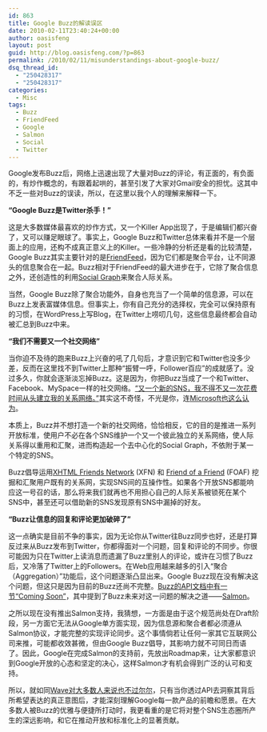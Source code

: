 ```yaml
---
id: 863
title: Google Buzz的解读误区
date: 2010-02-11T23:40:24+00:00
author: oasisfeng
layout: post
guid: http://blog.oasisfeng.com/?p=863
permalink: /2010/02/11/misunderstandings-about-google-buzz/
dsq_thread_id:
  - "250428317"
  - "250428317"
categories:
  - Misc
tags:
  - Buzz
  - FriendFeed
  - Google
  - Salmon
  - Social
  - Twitter
---
```

Google发布Buzz后，网络上迅速出现了大量对Buzz的评论，有正面的，有负面的，有炒作概念的，有跟着起哄的，甚至引发了大家对Gmail安全的担忧。这其中不乏一些对Buzz的误读，所以，在这里以我个人的理解来解释一下。

**“Google Buzz是Twitter杀手！”**

这是大多数媒体最喜欢的炒作方式，又一个Killer App出现了，于是编辑们都兴奋了，又可以赚足眼球了。事实上，Google Buzz和Twitter总体来看并不是一个层面上的应用，还构不成真正意义上的Killer。一些冷静的分析还是看的比较清楚，Google Buzz其实主要针对的是[FriendFeed](http://friendfeed.com/)，因为它们都是聚合平台，让不同源头的信息聚合在一起。Buzz相对于FriendFeed的最大进步在于，它除了聚合信息之外，还创造性的利用[Social Graph](http://code.google.com/apis/socialgraph/)来聚合人际关系。

当然，Google Buzz除了聚合功能外，自身也充当了一个简单的信息源，可以在Buzz上发表富媒体信息。但事实上，你有自己充分的选择权，完全可以保持原有的习惯，在WordPress上写Blog，在Twitter上唠叨几句，这些信息最终都会自动被汇总到Buzz中来。

**“我们不需要又一个社交网络”**

当你迫不及待的跑来Buzz上兴奋的吼了几句后，才意识到它和Twitter也没多少差，反而在这里找不到Twitter上那种“振臂一呼，Follower百应”的成就感了。没过多久，你就会逐渐淡忘掉Buzz。这是因为，你把Buzz当成了一个和Twitter、Facebook、MySpace一样的社交网络。[“又一个新的SNS，我不得不又一次花费时间从头建立我的关系网络。”](http://code.google.com/apis/socialgraph/)其实这不奇怪，不光是你，连[Microsoft也这么认为](http://techcrunch.com/2010/02/09/microsoft-slams-google-buzz/)。

本质上，Buzz并不想打造一个新的社交网络，恰恰相反，它的目的是推进一系列开放标准，使用户不必在各个SNS维护一个又一个彼此独立的关系网络，使人际关系得以重用和汇聚，进而构造起一个去中心化的Social Graph，不依附于某一个特定的SNS。

Buzz倡导运用[XHTML Friends Network](http://gmpg.org/xfn/) (XFN) 和 [Friend of a Friend](http://www.foaf-project.org/) (FOAF) 挖掘和汇聚用户既有的关系网，实现SNS间的互操作性。如果各个开放SNS都能响应这一号召的话，那么将来我们就再也不用担心自己的人际关系被锁死在某个SNS中，甚至还可以借助新的SNS发现原有SNS中漏掉的好友。

**“Buzz让信息的回复和评论更加破碎了”**

这一点确实是目前不争的事实，因为无论你从Twitter往Buzz同步也好，还是打算反过来从Buzz发布到Twitter，你都得面对一个问题，回复和评论的不同步。你很可能因为只在Twitter上读消息而遗漏了Buzz里别人的评论，或许在习惯了Buzz后，又冷落了Twitter上的Followers。在Web应用越来越多的引入“聚合（Aggregation）”功能后，这个问题逐渐凸显出来。Google Buzz现在没有解决这个问题，但这只是因为目前的Buzz还尚不完整。[Buzz的API文档中有一节“Coming Soon”](http://code.google.com/apis/buzz/documentation/#coming-soon)，其中提到了Buzz未来对这一问题的解决之道——[Salmon](http://www.salmon-protocol.org/)。

之所以现在没有推出Salmon支持，我猜想，一方面是由于这个规范尚处在Draft阶段，另一方面它无法从Google单方面实现，因为信息源和聚合者都必须遵从Salmon协议，才能完整的实现评论同步。这个事情倘若让任何一家其它互联网公司来推，可能都收效甚微，但由Google Buzz倡导，其影响力就不可同日而语了。因此，Google在完成Salmon的支持前，先放出Roadmap来，让大家都意识到Google开放的心态和坚定的决心，这样Salmon才有机会得到广泛的认可和支持。

所以，就如同[Wave对大多数人来说也不过尔尔](http://blog.oasisfeng.com/2009/10/12/the-strategy-vision-behind-google-wave/)，只有当你透过API去洞察其背后所希望表达的真正意图后，才能深刻理解Google每一款产品的前瞻和愿景。在大多数人被Buzz的优雅与便捷所打动时，我更看重的是它将对整个SNS生态圈所产生的深远影响，和它在推动开放和标准化上的显著贡献。